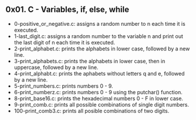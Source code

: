 ## 0x01. C - Variables, if, else, while
* 0-positive_or_negative.c: assigns a random number to n each time it is executed.
* 1-last_digit.c: assigns a random number to the variable n and print out the last digit of n each time it is executed.
* 2-print_alphabet.c: prints the alphabets in lower case, followed by a new line.
* 3-print_alphabets.c: prints the alphabets in lower case, then in uppercase, followed by a new line.
* 4-print_alphabt.c: prints the aphabets without letters q and e, followed by a new line.
* 5-print_numbers.c: prints numbers 0 - 9.
* 6-print_numberz.c: prints numbers 0 - 9 using the putchar() function.
* 8-print_base16.c: prints the hexadecimal numbers 0 - F in lower case.
* 9-print_comb.c: prints all possible combinations of single digit numbers.
* 100-print_comb3.c: prints all posible combinations of two digits.
